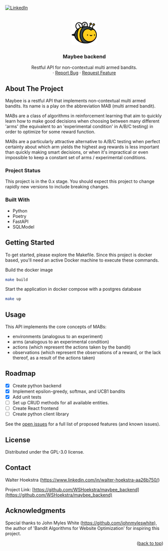 <a id="readme-top"></a>

<!-- PROJECT SHIELDS -->
[![LinkedIn][linkedin-shield]][linkedin-url]


<!-- PROJECT LOGO -->
<br />
<div align="center">
  <a href="https://github.com/WSHoekstra/maybee_backend">  
  <img src="images/bee.png" alt="Logo" width="80" height="80" title="Bee icons created by Freepik - Flaticon">
  </a>

  <h3 align="center">Maybee backend</h3>

  <p align="center">
    Restful API for non-contextual multi armed bandits.
    <br />
    ·
    <a href="https://github.com/WSHoekstra/maybee_backend/issues/new?labels=bug&template=bug-report---.md">Report Bug</a>
    ·
    <a href="https://github.com/WSHoekstra/maybee_backend/issues/new?labels=enhancement&template=feature-request---.md">Request Feature</a>
  </p>
</div>


<!-- ABOUT THE PROJECT -->
## About The Project
Maybee is a restful API that implements non-contextual multi armed bandits.
Its name is a play on the abbreviation MAB (multi armed bandit).

MABs are a class of algorithms in reinforcement learning that aim to quickly learn how to make good decisions when choosing between many different 'arms' (the equivalent to an 'experimental condition' in A/B/C testing) in order to optimize for some reward function. 

MABs are a particularly attractive alternative to A/B/C testing when perfect certainty about which arm yields the highest avg rewards is less important than quickly making smart decisions, or when it's impractical or even impossible to keep a constant set of arms / experimental conditions.


<!-- PROJECT STATUS -->
### Project Status
This project is in the 0.x stage.
You should expect this project to change rapidly new versions to include breaking changes.


### Built With
* Python
* Poetry
* FastAPI
* SQLModel


<!-- GETTING STARTED -->
## Getting Started

To get started, please explore the Makefile.
Since this project is docker based, you'll need an active Docker machine to execute these commands. 

Build the docker image
```sh
make build
```

Start the application in docker compose with a postgres database
```sh
make up
```


<!-- USAGE EXAMPLES -->
## Usage

This API implements the core concepts of MABs:
- environments (analogous to an experiment)
- arms (analogous to an experimental condition)
- actions (which represent the actions taken by the bandit)
- observations (which represent the observations of a reward, or the lack thereof, as a result of the actions taken)



<!-- ROADMAP -->
## Roadmap

- [x] Create python backend
- [x] Implement epsilon-greedy, softmax, and UCB1 bandits
- [x] Add unit tests
- [ ] Set up CRUD methods for all available entities.
- [ ] Create React frontend
- [ ] Create python client library

See the [open issues](https://github.com/WSHoekstra/maybee_backend/issues) for a full list of proposed features (and known issues).


<!-- LICENSE -->
## License
Distributed under the GPL-3.0 license.


<!-- CONTACT -->
## Contact

Walter Hoekstra (https://www.linkedin.com/in/walter-hoekstra-aa26b750/)

Project Link: [https://github.com/WSHoekstra/maybee_backend](https://github.com/WSHoekstra/maybee_backend)


<!-- ACKNOWLEDGMENTS -->
## Acknowledgments
Special thanks to John Myles White (https://github.com/johnmyleswhite), the author of 'Bandit Algorithms for Website Optimization' for inspiring this project.

<p align="right">(<a href="#readme-top">back to top</a>)</p>



<!-- MARKDOWN LINKS & IMAGES -->
<!-- https://www.markdownguide.org/basic-syntax/#reference-style-links -->
[linkedin-shield]: https://img.shields.io/badge/-LinkedIn-black.svg?style=for-the-badge&logo=linkedin&colorB=555
[linkedin-url]: www.linkedin.com/in/walter-hoekstra-aa26b750

